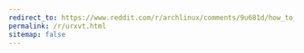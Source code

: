 ```yaml
---
redirect_to: https://www.reddit.com/r/archlinux/comments/9u681d/how_to_use_emoji_fonts_with_urxvtunicode/
permalink: /r/urxvt.html
sitemap: false
---
```

